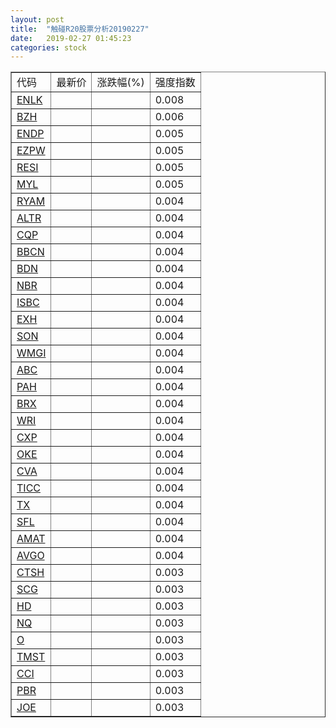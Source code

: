 ```yaml
---
layout: post
title:  "触碰R20股票分析20190227"
date:   2019-02-27 01:45:23
categories: stock
---
```

<script type="text/javascript">
var stockList = []
stockList.push('gb_enlk');
stockList.push('gb_bzh');
stockList.push('gb_endp');
stockList.push('gb_ezpw');
stockList.push('gb_resi');
stockList.push('gb_myl');
stockList.push('gb_ryam');
stockList.push('gb_altr');
stockList.push('gb_cqp');
stockList.push('gb_bbcn');
stockList.push('gb_bdn');
stockList.push('gb_nbr');
stockList.push('gb_isbc');
stockList.push('gb_exh');
stockList.push('gb_son');
stockList.push('gb_wmgi');
stockList.push('gb_abc');
stockList.push('gb_pah');
stockList.push('gb_brx');
stockList.push('gb_wri');
stockList.push('gb_cxp');
stockList.push('gb_oke');
stockList.push('gb_cva');
stockList.push('gb_ticc');
stockList.push('gb_tx');
stockList.push('gb_sfl');
stockList.push('gb_amat');
stockList.push('gb_avgo');
stockList.push('gb_ctsh');
stockList.push('gb_scg');
stockList.push('gb_hd');
stockList.push('gb_nq');
stockList.push('gb_o');
stockList.push('gb_tmst');
stockList.push('gb_cci');
stockList.push('gb_pbr');
stockList.push('gb_joe');
</script>

<table border="1">
 <tr>
 <td>代码</td>
  <td>最新价</td>
  <td>涨跌幅(%)</td>
 <td>强度指数</td>
</tr>
  <tr id="enlk"><td><a href="http://stock.finance.sina.com.cn/usstock/quotes/ENLK.html" target="_blank">ENLK</a></td><td></td><td></td><td>0.008</td></tr>
  <tr id="bzh"><td><a href="http://stock.finance.sina.com.cn/usstock/quotes/BZH.html" target="_blank">BZH</a></td><td></td><td></td><td>0.006</td></tr>
  <tr id="endp"><td><a href="http://stock.finance.sina.com.cn/usstock/quotes/ENDP.html" target="_blank">ENDP</a></td><td></td><td></td><td>0.005</td></tr>
  <tr id="ezpw"><td><a href="http://stock.finance.sina.com.cn/usstock/quotes/EZPW.html" target="_blank">EZPW</a></td><td></td><td></td><td>0.005</td></tr>
  <tr id="resi"><td><a href="http://stock.finance.sina.com.cn/usstock/quotes/RESI.html" target="_blank">RESI</a></td><td></td><td></td><td>0.005</td></tr>
  <tr id="myl"><td><a href="http://stock.finance.sina.com.cn/usstock/quotes/MYL.html" target="_blank">MYL</a></td><td></td><td></td><td>0.005</td></tr>
  <tr id="ryam"><td><a href="http://stock.finance.sina.com.cn/usstock/quotes/RYAM.html" target="_blank">RYAM</a></td><td></td><td></td><td>0.004</td></tr>
  <tr id="altr"><td><a href="http://stock.finance.sina.com.cn/usstock/quotes/ALTR.html" target="_blank">ALTR</a></td><td></td><td></td><td>0.004</td></tr>
  <tr id="cqp"><td><a href="http://stock.finance.sina.com.cn/usstock/quotes/CQP.html" target="_blank">CQP</a></td><td></td><td></td><td>0.004</td></tr>
  <tr id="bbcn"><td><a href="http://stock.finance.sina.com.cn/usstock/quotes/BBCN.html" target="_blank">BBCN</a></td><td></td><td></td><td>0.004</td></tr>
  <tr id="bdn"><td><a href="http://stock.finance.sina.com.cn/usstock/quotes/BDN.html" target="_blank">BDN</a></td><td></td><td></td><td>0.004</td></tr>
  <tr id="nbr"><td><a href="http://stock.finance.sina.com.cn/usstock/quotes/NBR.html" target="_blank">NBR</a></td><td></td><td></td><td>0.004</td></tr>
  <tr id="isbc"><td><a href="http://stock.finance.sina.com.cn/usstock/quotes/ISBC.html" target="_blank">ISBC</a></td><td></td><td></td><td>0.004</td></tr>
  <tr id="exh"><td><a href="http://stock.finance.sina.com.cn/usstock/quotes/EXH.html" target="_blank">EXH</a></td><td></td><td></td><td>0.004</td></tr>
  <tr id="son"><td><a href="http://stock.finance.sina.com.cn/usstock/quotes/SON.html" target="_blank">SON</a></td><td></td><td></td><td>0.004</td></tr>
  <tr id="wmgi"><td><a href="http://stock.finance.sina.com.cn/usstock/quotes/WMGI.html" target="_blank">WMGI</a></td><td></td><td></td><td>0.004</td></tr>
  <tr id="abc"><td><a href="http://stock.finance.sina.com.cn/usstock/quotes/ABC.html" target="_blank">ABC</a></td><td></td><td></td><td>0.004</td></tr>
  <tr id="pah"><td><a href="http://stock.finance.sina.com.cn/usstock/quotes/PAH.html" target="_blank">PAH</a></td><td></td><td></td><td>0.004</td></tr>
  <tr id="brx"><td><a href="http://stock.finance.sina.com.cn/usstock/quotes/BRX.html" target="_blank">BRX</a></td><td></td><td></td><td>0.004</td></tr>
  <tr id="wri"><td><a href="http://stock.finance.sina.com.cn/usstock/quotes/WRI.html" target="_blank">WRI</a></td><td></td><td></td><td>0.004</td></tr>
  <tr id="cxp"><td><a href="http://stock.finance.sina.com.cn/usstock/quotes/CXP.html" target="_blank">CXP</a></td><td></td><td></td><td>0.004</td></tr>
  <tr id="oke"><td><a href="http://stock.finance.sina.com.cn/usstock/quotes/OKE.html" target="_blank">OKE</a></td><td></td><td></td><td>0.004</td></tr>
  <tr id="cva"><td><a href="http://stock.finance.sina.com.cn/usstock/quotes/CVA.html" target="_blank">CVA</a></td><td></td><td></td><td>0.004</td></tr>
  <tr id="ticc"><td><a href="http://stock.finance.sina.com.cn/usstock/quotes/TICC.html" target="_blank">TICC</a></td><td></td><td></td><td>0.004</td></tr>
  <tr id="tx"><td><a href="http://stock.finance.sina.com.cn/usstock/quotes/TX.html" target="_blank">TX</a></td><td></td><td></td><td>0.004</td></tr>
  <tr id="sfl"><td><a href="http://stock.finance.sina.com.cn/usstock/quotes/SFL.html" target="_blank">SFL</a></td><td></td><td></td><td>0.004</td></tr>
  <tr id="amat"><td><a href="http://stock.finance.sina.com.cn/usstock/quotes/AMAT.html" target="_blank">AMAT</a></td><td></td><td></td><td>0.004</td></tr>
  <tr id="avgo"><td><a href="http://stock.finance.sina.com.cn/usstock/quotes/AVGO.html" target="_blank">AVGO</a></td><td></td><td></td><td>0.004</td></tr>
  <tr id="ctsh"><td><a href="http://stock.finance.sina.com.cn/usstock/quotes/CTSH.html" target="_blank">CTSH</a></td><td></td><td></td><td>0.003</td></tr>
  <tr id="scg"><td><a href="http://stock.finance.sina.com.cn/usstock/quotes/SCG.html" target="_blank">SCG</a></td><td></td><td></td><td>0.003</td></tr>
  <tr id="hd"><td><a href="http://stock.finance.sina.com.cn/usstock/quotes/HD.html" target="_blank">HD</a></td><td></td><td></td><td>0.003</td></tr>
  <tr id="nq"><td><a href="http://stock.finance.sina.com.cn/usstock/quotes/NQ.html" target="_blank">NQ</a></td><td></td><td></td><td>0.003</td></tr>
  <tr id="o"><td><a href="http://stock.finance.sina.com.cn/usstock/quotes/O.html" target="_blank">O</a></td><td></td><td></td><td>0.003</td></tr>
  <tr id="tmst"><td><a href="http://stock.finance.sina.com.cn/usstock/quotes/TMST.html" target="_blank">TMST</a></td><td></td><td></td><td>0.003</td></tr>
  <tr id="cci"><td><a href="http://stock.finance.sina.com.cn/usstock/quotes/CCI.html" target="_blank">CCI</a></td><td></td><td></td><td>0.003</td></tr>
  <tr id="pbr"><td><a href="http://stock.finance.sina.com.cn/usstock/quotes/PBR.html" target="_blank">PBR</a></td><td></td><td></td><td>0.003</td></tr>
  <tr id="joe"><td><a href="http://stock.finance.sina.com.cn/usstock/quotes/JOE.html" target="_blank">JOE</a></td><td></td><td></td><td>0.003</td></tr>
</table>

